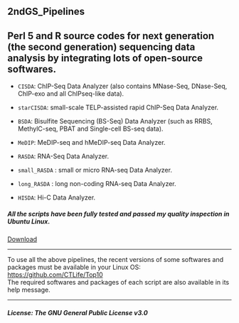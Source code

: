 2ndGS_Pipelines
---------------     
Perl 5 and R source codes for next generation (the second generation) sequencing data analysis by integrating lots of open-source softwares.
---------------                                                                  

+ `CISDA`: ChIP-Seq Data Analyzer (also contains MNase-Seq, DNase-Seq, ChIP-exo and all ChIPseq-like data).              

+ `starCISDA`: small-scale TELP-assisted rapid ChIP-Seq Data Analyzer.              
                                                                  
+ `BSDA`:  Bisulfite Sequencing (BS-Seq) Data Analyzer (such as RRBS, MethylC-seq, PBAT and Single-cell BS-seq data).     
                                                                     
+ `MeDIP`: MeDIP-seq and hMeDIP-seq Data Analyzer.                       
                                                                   
+ `RASDA`: RNA-Seq Data Analyzer.  
                                      
+ `small_RASDA` : small or micro RNA-seq Data Analyzer.                          
                                                                                          
+ `long_RASDA` : long non-coding RNA-seq Data Analyzer.                                     
                                                                                                                   
+ `HISDA`: Hi-C Data Analyzer.                        
                               
   
                                                               
                                                                                    
#####  All the scripts have been fully tested and passed my quality inspection in Ubuntu Linux.                                                                                              
[Download](https://github.com/CTLife/2ndGS_Pipelines/releases)               
                                                                                                                          
---------------------------------------------------------------------------------------------  
          
To use all the above pipelines, the recent versions of some softwares and packages must be available in your Linux OS:           
https://github.com/CTLife/Top10                       
The required softwares and packages of each script are also available in its help message.        

---------------------------------------------------------------------------------------------
                                           
##### License: The GNU General Public License v3.0                    
                                                                         
